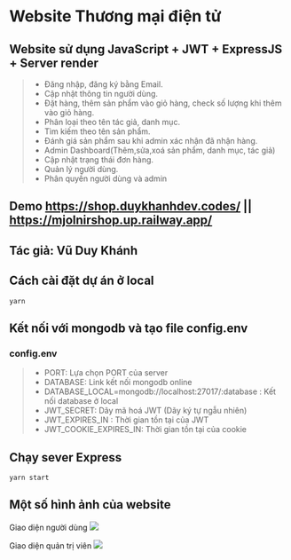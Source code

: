 # Website Thương mại điện tử

## Website sử dụng JavaScript + JWT + ExpressJS + Server render

> - Đăng nhập, đăng ký bằng Email.
> - Cập nhật thông tin người dùng.
> - Đặt hàng, thêm sản phẩm vào giỏ hàng, check số lượng khi thêm vào giỏ hàng.
> - Phân loại theo tên tác giả, danh mục.
> - Tìm kiếm theo tên sản phẩm.
> - Đánh giá sản phẩm sau khi admin xác nhận đã nhận hàng.
> - Admin Dashboard(Thêm,sửa,xoá sản phẩm, danh mục, tác giả)
> - Cập nhật trạng thái đơn hàng.
> - Quản lý người dùng.
> - Phân quyền người dùng và admin

## Demo https://shop.duykhanhdev.codes/ || https://mjolnirshop.up.railway.app/

## Tác giả: Vũ Duy Khánh

## Cách cài đặt dự án ở local

```
yarn
```

## Kết nối với mongodb và tạo file config.env

### config.env

> - PORT: Lựa chọn PORT của server
> - DATABASE: Link kết nối mongodb online
> - DATABASE_LOCAL=mongodb://localhost:27017/:database : Kết nối database ở local
> - JWT_SECRET: Dãy mã hoá JWT (Dãy ký tự ngẫu nhiên)
> - JWT_EXPIRES_IN : Thời gian tồn tại của JWT
> - JWT_COOKIE_EXPIRES_IN: Thời gian tồn tại của cookie

## Chạy sever Express

```
yarn start
```

## Một số hình ảnh của website

Giao diện người dùng
![](https://res.cloudinary.com/duykhanh2401/image/upload/v1651567390/Blog/Screenshot_2022-05-03_154257_bvtoyr.png)

Giao diện quản trị viên
![](https://res.cloudinary.com/duykhanh2401/image/upload/v1651567516/Blog/Screenshot_2022-05-03_154509_gvbejy.png)
